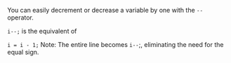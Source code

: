You can easily decrement or decrease a variable by one with the `--` operator.

`i--;`
is the equivalent of

`i = i - 1;`
Note: The entire line becomes `i--`;, eliminating the need for the equal sign.

